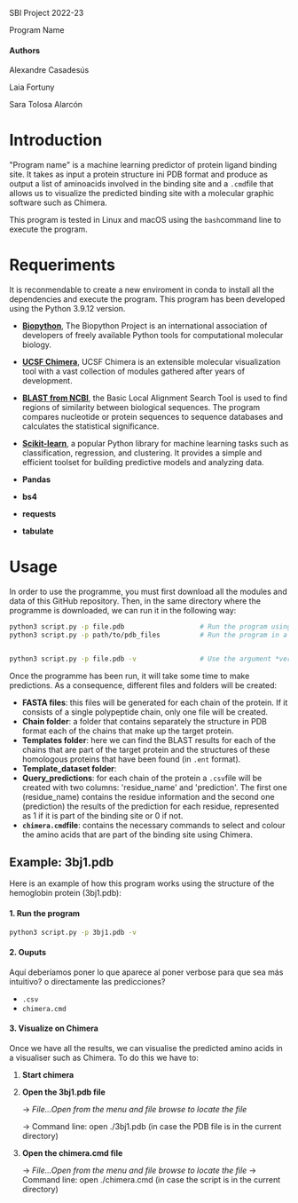 SBI Project 2022-23

Program Name

#### Authors
Alexandre Casadesús

Laia Fortuny

Sara Tolosa Alarcón 


# Introduction

"Program name" is a machine learning predictor of protein ligand binding site. It takes as input a protein structure ini PDB format and produce as output a list of aminoacids involved in the binding site and a `.cmd`file that allows us to visualize the predicted binding site with a molecular graphic software such as Chimera.

This program is tested in Linux and macOS using the `bash`command line to execute the program.

# Requeriments

It is reconmendable to create a new enviroment in conda to install all the dependencies and execute the program. This program has been developed using the Python 3.9.12 version. 


* [**Biopython**](https://anaconda.org/conda-forge/biopython), The Biopython Project is an international association of developers of freely available Python tools for computational molecular biology.

* [**UCSF Chimera**](https://pychimera.readthedocs.io/en/latest/install.html), UCSF Chimera is an extensible molecular visualization tool with a vast collection of modules gathered after years of development.

* [**BLAST from NCBI**](https://blast.ncbi.nlm.nih.gov/doc/blast-help/downloadblastdata.html), the Basic Local Alignment Search Tool is used to find regions of similarity between biological sequences. The program compares nucleotide or protein sequences to sequence databases and calculates the statistical significance. 
  
* [**Scikit-learn**](https://scikit-learn.org/stable/install.html), a popular Python library for machine learning tasks such as classification, regression, and clustering. It provides a simple and efficient toolset for building predictive models and analyzing data.
  
* **Pandas**
* **bs4**
* **requests**
* **tabulate**


# Usage

In order to use the programme, you must first download all the modules and data of this GitHub repository. Then, in the same directory where the programme is downloaded, we can run it in the following way:

~~~bash
python3 script.py -p file.pdb                   # Run the program using a PDB file
python3 script.py -p path/to/pdb_files          # Run the program in a specific directory


python3 script.py -p file.pdb -v                # Use the argument *verbose* to print the standard error

~~~

Once the programme has been run, it will take some time to make predictions. As a consequence, different files and folders will be created:

* **FASTA files**: this files will be generated for each chain of the protein. If it consists of a single polypeptide chain, only one file will be created.
* **Chain folder**: a folder that contains separately the structure in PDB format each of the chains that make up the target protein.
* **Templates folder**: here we can find the BLAST results for each of the chains that are part of the target protein and the structures of these homologous proteins that have been found (in `.ent` format).
* **Template_dataset folder**:
* **Query_predictions**: for each chain of the protein a `.csv`file will be created with two columns: 'residue_name' and 'prediction'. The first one (residue_name) contains the residue information and the second one (prediction) the results of the prediction for each residue, represented as 1 if it is part of the binding site or 0 if not.
* **`chimera.cmd`file**: contains the necessary commands to select and colour the amino acids that are part of the binding site using Chimera.


## Example: 3bj1.pdb

Here is an example of how this program works using the structure of the hemoglobin protein (3bj1.pdb):

#### 1. Run the program

~~~bash
python3 script.py -p 3bj1.pdb -v
~~~

#### 2. Ouputs
Aquí deberíamos poner lo que aparece al poner verbose para que sea más intuitivo? o directamente las predicciones?

* `.csv`
* `chimera.cmd`  

#### 3. Visualize on Chimera
Once we have all the results, we can visualise the predicted amino acids in a visualiser such as Chimera. To do this we have to:
1. **Start chimera**
2. **Open the 3bj1.pdb file**
   
   -> *File...Open from the menu and file browse to locate the file*

   -> Command line: open ./3bj1.pdb (in case the PDB file is in the current directory)

3. **Open the chimera.cmd file**
   
   -> *File...Open from the menu and file browse to locate the file*
   -> Command line: open ./chimera.cmd (in case the script is in the current directory)


